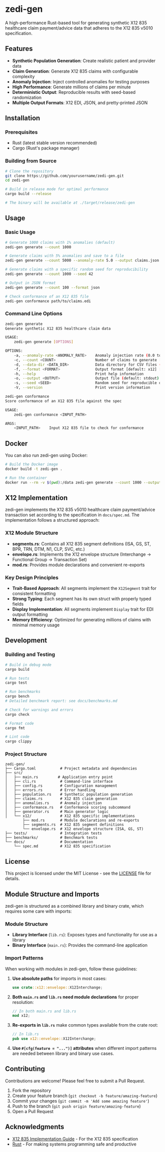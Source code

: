 # zedi-gen

A high-performance Rust-based tool for generating synthetic X12 835 healthcare claim payment/advice data that adheres to the X12 835 v5010 specification.

## Features

- **Synthetic Population Generation**: Create realistic patient and provider data
- **Claim Generation**: Generate X12 835 claims with configurable complexity
- **Anomaly Injection**: Inject controlled anomalies for testing purposes
- **High Performance**: Generate millions of claims per minute
- **Deterministic Output**: Reproducible results with seed-based randomization
- **Multiple Output Formats**: X12 EDI, JSON, and pretty-printed JSON

## Installation

### Prerequisites

- Rust (latest stable version recommended)
- Cargo (Rust's package manager)

### Building from Source

```bash
# Clone the repository
git clone https://github.com/yourusername/zedi-gen.git
cd zedi-gen

# Build in release mode for optimal performance
cargo build --release

# The binary will be available at ./target/release/zedi-gen
```

## Usage

### Basic Usage

```bash
# Generate 1000 claims with 1% anomalies (default)
zedi-gen generate --count 1000

# Generate claims with 5% anomalies and save to a file
zedi-gen generate --count 5000 --anomaly-rate 5.0 --output claims.json

# Generate claims with a specific random seed for reproducibility
zedi-gen generate --count 1000 --seed 42

# Output in JSON format
zedi-gen generate --count 100 --format json

# Check conformance of an X12 835 file
zedi-gen conformance path/to/claims.edi
```

### Command Line Options

```bash
zedi-gen generate
Generate synthetic X12 835 healthcare claim data

USAGE:
    zedi-gen generate [OPTIONS]

OPTIONS:
    -a, --anomaly-rate <ANOMALY_RATE>    Anomaly injection rate (0.0 to 100.0) [default: 1.0]
    -c, --count <COUNT>                  Number of claims to generate [default: 1000]
    -d, --data-dir <DATA_DIR>            Data directory for CSV files (default: data)
    -f, --format <FORMAT>                Output format [default: x12] [possible values: x12, json, json-pretty]
    -h, --help                           Print help information
    -o, --output <OUTPUT>                Output file (default: stdout)
    -s, --seed <SEED>                    Random seed for reproducible output
    -V, --version                        Print version information

zedi-gen conformance
Score conformance of an X12 835 file against the spec

USAGE:
    zedi-gen conformance <INPUT_PATH>

ARGS:
    <INPUT_PATH>    Input X12 835 file to check for conformance
```

## Docker

You can also run zedi-gen using Docker:

```bash
# Build the Docker image
docker build -t zedi-gen .

# Run the container
docker run --rm -v $(pwd):/data zedi-gen generate --count 1000 --output /data/claims.json
```

## X12 Implementation

zedi-gen implements the X12 835 v5010 healthcare claim payment/advice transaction set according to the specification in `docs/spec.md`. The implementation follows a structured approach:

### X12 Module Structure

- **segments.rs**: Contains all X12 835 segment definitions (ISA, GS, ST, BPR, TRN, DTM, N1, CLP, SVC, etc.)
- **envelope.rs**: Implements the X12 envelope structure (Interchange → Functional Group → Transaction Set)
- **mod.rs**: Provides module declarations and convenient re-exports

### Key Design Principles

- **Trait-Based Approach**: All segments implement the `X12Segment` trait for consistent formatting
- **Strong Typing**: Each segment has its own struct with properly typed fields
- **Display Implementation**: All segments implement `Display` trait for EDI output formatting
- **Memory Efficiency**: Optimized for generating millions of claims with minimal memory usage

## Development

### Building and Testing

```bash
# Build in debug mode
cargo build

# Run tests
cargo test

# Run benchmarks
cargo bench
# Detailed benchmark report: see docs/benchmarks.md

# Check for warnings and errors
cargo check

# Format code
cargo fmt

# Lint code
cargo clippy
```

### Project Structure

```
zedi-gen/
├── Cargo.toml           # Project metadata and dependencies
├── src/
│   ├── main.rs         # Application entry point
│   ├── cli.rs           # Command-line interface
│   ├── config.rs        # Configuration management
│   ├── errors.rs        # Error handling
│   ├── population.rs    # Synthetic population generation
│   ├── claims.rs        # X12 835 claim generation
│   ├── anomalies.rs     # Anomaly injection
│   ├── conformance.rs   # Conformance scoring subcommand
│   ├── generator.rs     # Main generator logic
│   └── x12/             # X12 835 specific implementations
        ├── mod.rs       # Module declarations and re-exports
        ├── segments.rs  # X12 835 segment definitions
        └── envelope.rs  # X12 envelope structure (ISA, GS, ST)
├── tests/               # Integration tests
├── benchmarks/          # Benchmark tests
└── docs/                # Documentation
    └── spec.md          # X12 835 specification
```

## License

This project is licensed under the MIT License - see the [LICENSE](LICENSE) file for details.

## Module Structure and Imports

zedi-gen is structured as a combined library and binary crate, which requires some care with imports:

### Module Structure

- **Library Interface** (`lib.rs`): Exposes types and functionality for use as a library
- **Binary Interface** (`main.rs`): Provides the command-line application 

### Import Patterns

When working with modules in zedi-gen, follow these guidelines:

1. **Use absolute paths** for imports in most cases:
   ```rust
   use crate::x12::envelope::X12Interchange;
   ```

2. **Both `main.rs` and `lib.rs` need module declarations** for proper resolution:
   ```rust
   // In both main.rs and lib.rs
   mod x12;
   ```

3. **Re-exports in `lib.rs`** make common types available from the crate root:
   ```rust
   // In lib.rs
   pub use x12::envelope::X12Interchange;
   ```

4. **Use `#[cfg(feature = "...")]` attributes** when different import patterns are needed between library and binary use cases.

## Contributing

Contributions are welcome! Please feel free to submit a Pull Request.

1. Fork the repository
2. Create your feature branch (`git checkout -b feature/amazing-feature`)
3. Commit your changes (`git commit -m 'Add some amazing feature'`)
4. Push to the branch (`git push origin feature/amazing-feature`)
5. Open a Pull Request

## Acknowledgments

- [X12 835 Implementation Guide](https://x12.org/products/health-care-claim-payment-advice-835) - For the X12 835 specification
- [Rust](https://www.rust-lang.org/) - For making systems programming safe and productive
